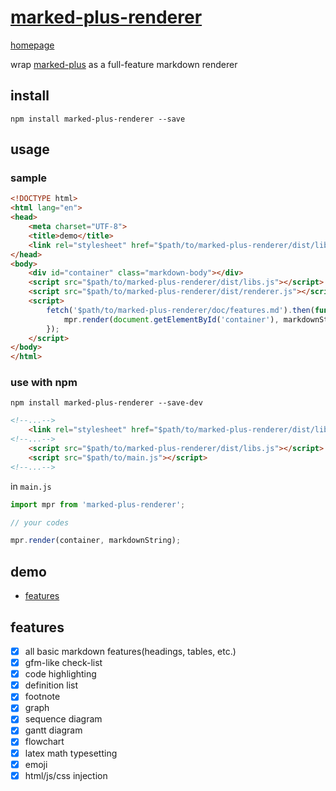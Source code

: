 # [marked-plus-renderer](http://leungwensen.github.io/marked-plus-renderer/)

[homepage](http://leungwensen.github.io/marked-plus-renderer/)

wrap [marked-plus](https://github.com/leungwensen/marked-plus) as a full-feature markdown renderer

## install

`npm install marked-plus-renderer --save`

## usage

### sample

```html
<!DOCTYPE html>
<html lang="en">
<head>
    <meta charset="UTF-8">
    <title>demo</title>
    <link rel="stylesheet" href="$path/to/marked-plus-renderer/dist/libs.css">
</head>
<body>
    <div id="container" class="markdown-body"></div>
    <script src="$path/to/marked-plus-renderer/dist/libs.js"></script>
    <script src="$path/to/marked-plus-renderer/dist/renderer.js"></script>
    <script>
        fetch('$path/to/marked-plus-renderer/doc/features.md').then(function(markdownString){
            mpr.render(document.getElementById('container'), markdownString);
        });
    </script>
</body>
</html>
```

### use with npm

```shell
npm install marked-plus-renderer --save-dev
```

```html
<!--...-->
    <link rel="stylesheet" href="$path/to/marked-plus-renderer/dist/libs.css">
<!--...-->
    <script src="$path/to/marked-plus-renderer/dist/libs.js"></script>
    <script src="$path/to/main.js"></script>
<!--...-->
```

in `main.js`

```javascript
import mpr from 'marked-plus-renderer'; 

// your codes

mpr.render(container, markdownString);
```

## demo

* [features](./demo/features.html)

## features

- [x] all basic markdown features(headings, tables, etc.)
- [x] gfm-like check-list
- [x] code highlighting
- [x] definition list
- [x] footnote
- [x] graph
- [x] sequence diagram
- [x] gantt diagram
- [x] flowchart
- [x] latex math typesetting
- [x] emoji
- [x] html/js/css injection
